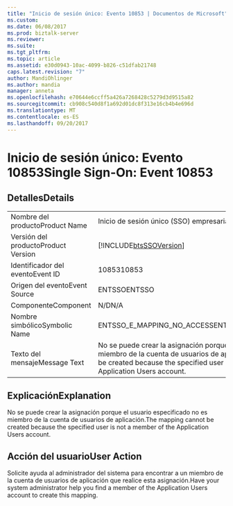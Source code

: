 ```yaml
---
title: "Inicio de sesión único: Evento 10853 | Documentos de Microsoft"
ms.custom: 
ms.date: 06/08/2017
ms.prod: biztalk-server
ms.reviewer: 
ms.suite: 
ms.tgt_pltfrm: 
ms.topic: article
ms.assetid: e30d0943-10ac-4099-b826-c51dfab21748
caps.latest.revision: "7"
author: MandiOhlinger
ms.author: mandia
manager: anneta
ms.openlocfilehash: e70644e6ccff5a426a7268428c5279d3d9515a82
ms.sourcegitcommit: cb908c540d8f1a692d01dc8f313e16cb4b4e696d
ms.translationtype: MT
ms.contentlocale: es-ES
ms.lasthandoff: 09/20/2017
---
```

# <a name="single-sign-on-event-10853"></a><span data-ttu-id="01cdc-102">Inicio de sesión único: Evento 10853</span><span class="sxs-lookup"><span data-stu-id="01cdc-102">Single Sign-On: Event 10853</span></span>
## <a name="details"></a><span data-ttu-id="01cdc-103">Detalles</span><span class="sxs-lookup"><span data-stu-id="01cdc-103">Details</span></span>  
  
|||  
|-|-|  
|<span data-ttu-id="01cdc-104">Nombre del producto</span><span class="sxs-lookup"><span data-stu-id="01cdc-104">Product Name</span></span>|<span data-ttu-id="01cdc-105">Inicio de sesión único (SSO) empresarial</span><span class="sxs-lookup"><span data-stu-id="01cdc-105">Enterprise Single Sign-On</span></span>|  
|<span data-ttu-id="01cdc-106">Versión del producto</span><span class="sxs-lookup"><span data-stu-id="01cdc-106">Product Version</span></span>|[!INCLUDE[btsSSOVersion](../includes/btsssoversion-md.md)]|  
|<span data-ttu-id="01cdc-107">Identificador del evento</span><span class="sxs-lookup"><span data-stu-id="01cdc-107">Event ID</span></span>|<span data-ttu-id="01cdc-108">10853</span><span class="sxs-lookup"><span data-stu-id="01cdc-108">10853</span></span>|  
|<span data-ttu-id="01cdc-109">Origen del evento</span><span class="sxs-lookup"><span data-stu-id="01cdc-109">Event Source</span></span>|<span data-ttu-id="01cdc-110">ENTSSO</span><span class="sxs-lookup"><span data-stu-id="01cdc-110">ENTSSO</span></span>|  
|<span data-ttu-id="01cdc-111">Componente</span><span class="sxs-lookup"><span data-stu-id="01cdc-111">Component</span></span>|<span data-ttu-id="01cdc-112">N/D</span><span class="sxs-lookup"><span data-stu-id="01cdc-112">N/A</span></span>|  
|<span data-ttu-id="01cdc-113">Nombre simbólico</span><span class="sxs-lookup"><span data-stu-id="01cdc-113">Symbolic Name</span></span>|<span data-ttu-id="01cdc-114">ENTSSO_E_MAPPING_NO_ACCESS</span><span class="sxs-lookup"><span data-stu-id="01cdc-114">ENTSSO_E_MAPPING_NO_ACCESS</span></span>|  
|<span data-ttu-id="01cdc-115">Texto del mensaje</span><span class="sxs-lookup"><span data-stu-id="01cdc-115">Message Text</span></span>|<span data-ttu-id="01cdc-116">No se puede crear la asignación porque el usuario especificado no es miembro de la cuenta de usuarios de aplicación.</span><span class="sxs-lookup"><span data-stu-id="01cdc-116">The mapping cannot be created because the specified user is not a member of the Application Users account.</span></span>|  
  
## <a name="explanation"></a><span data-ttu-id="01cdc-117">Explicación</span><span class="sxs-lookup"><span data-stu-id="01cdc-117">Explanation</span></span>  
 <span data-ttu-id="01cdc-118">No se puede crear la asignación porque el usuario especificado no es miembro de la cuenta de usuarios de aplicación.</span><span class="sxs-lookup"><span data-stu-id="01cdc-118">The mapping cannot be created because the specified user is not a member of the Application Users account.</span></span>  
  
## <a name="user-action"></a><span data-ttu-id="01cdc-119">Acción del usuario</span><span class="sxs-lookup"><span data-stu-id="01cdc-119">User Action</span></span>  
 <span data-ttu-id="01cdc-120">Solicite ayuda al administrador del sistema para encontrar a un miembro de la cuenta de usuarios de aplicación que realice esta asignación.</span><span class="sxs-lookup"><span data-stu-id="01cdc-120">Have your system administrator help you find a member of the Application Users account to create this mapping.</span></span>